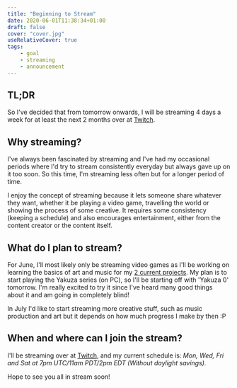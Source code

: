 ```yaml
---
title: "Beginning to Stream"
date: 2020-06-01T11:38:34+01:00
draft: false
cover: "cover.jpg"
useRelativeCover: true
tags: 
    - goal
    - streaming
    - announcement
---
```


## TL;DR

So I've decided that from tomorrow onwards, I will be streaming 4 days a week for at least the next 2 months over at [Twitch](https://twitch.tv/arcticnoah).

## Why streaming?

I've always been fascinated by streaming and I've had my occasional periods where I'd try to stream consistently everyday but always gave up on it too soon. So this time, I'm streaming less often but for a longer period of time.

I enjoy the concept of streaming because it lets someone share whatever they want, whether it be playing a video game, travelling the world or showing the process of some creative. It requires some consistency (keeping a schedule) and also encourages entertainment, either from the content creator or the content itself.

## What do I plan to stream?

For June, I'll most likely only be streaming video games as I'll be working on learning the basics of art and music for my [2 current projects](/posts/2020-05-21-first-project-announcements/). My plan is to start playing the Yakuza series (on PC), so I'll be starting off with 'Yakuza 0' tomorrow. I'm really excited to try it since I've heard many good things about it and am going in completely blind!

In July I'd like to start streaming more creative stuff, such as music production and art but it depends on how much progress I make by then :P

## When and where can I join the stream?

I'll be streaming over at [Twitch](https://twitch.tv/arcticnoah), and my current schedule is: *Mon, Wed, Fri and Sat at 7pm UTC/11am PDT/2pm EDT (Without daylight savings).*

Hope to see you all in stream soon!